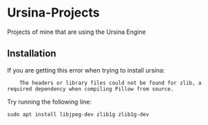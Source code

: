 # Ursina-Projects
Projects of mine that are using the Ursina Engine

## Installation

If you are getting this error when trying to install ursina:

`    The headers or library files could not be found for zlib,
    a required dependency when compiling Pillow from source.`
    
Try running the following line:

`sudo apt install libjpeg-dev zlib1g zlib1g-dev`


